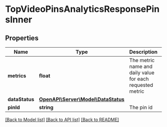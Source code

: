 # TopVideoPinsAnalyticsResponsePinsInner

## Properties
Name | Type | Description | Notes
------------ | ------------- | ------------- | -------------
**metrics** | **float** | The metric name and daily value for each requested metric | [optional] 
**dataStatus** | [**OpenAPI\Server\Model\DataStatus**](DataStatus.md) |  | [optional] 
**pinId** | **string** | The pin id | [optional] 

[[Back to Model list]](../README.md#documentation-for-models) [[Back to API list]](../README.md#documentation-for-api-endpoints) [[Back to README]](../README.md)


